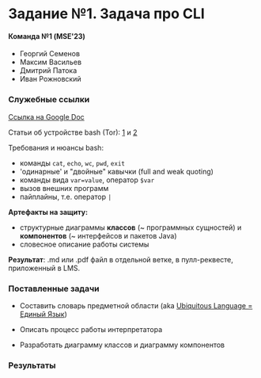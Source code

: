 # Задание №1. Задача про CLI

#### Команда №1 (MSE'23)
- Георгий Семенов
- Максим Васильев
- Дмитрий Патока
- Иван Рожновский

### Служебные ссылки

[Ссылка на Google Doc](https://docs.google.com/document/d/1JMq1cHLp4tgWHyhUFXQKZcCKc6sGk20dQIULrpU85RU/edit)

Статьи об устройстве bash (Tor): [1](https://medium.com/geekculture/an-overview-of-the-working-of-the-bash-shell-f063e7f09945) и [2](https://medium.com/@hichamelmefeddel/building-a-shell-commands-interpreter-similar-to-bash-from-scratch-with-c-part-1-theory-64fdc141617d)

Требования и нюансы bash:
- команды `cat`, `echo`, `wc`, `pwd`, `exit`
- 'одинарные' и "двойные" кавычки (full and weak quoting)
- команды вида `var=value`, оператор `$var`
- вызов внешних программ
- пайплайны, т.е. оператор `|`

**Артефакты на защиту:**
- структурные диаграммы **классов** (~ программных сущностей) и **компонентов** (~ интерфейсов и пакетов Java)
- словесное описание работы системы

**Результат**: .md или .pdf файл в отдельной ветке, в пулл-реквесте, приложенный в LMS.

### Поставленные задачи

- Составить словарь предметной области (aka [Ubiquitous Language = Единый Язык](https://habr.com/ru/articles/232881/))

- Описать процесс работы интерпретатора

- Разработать диаграмму классов и диаграмму компонентов

### Результаты




